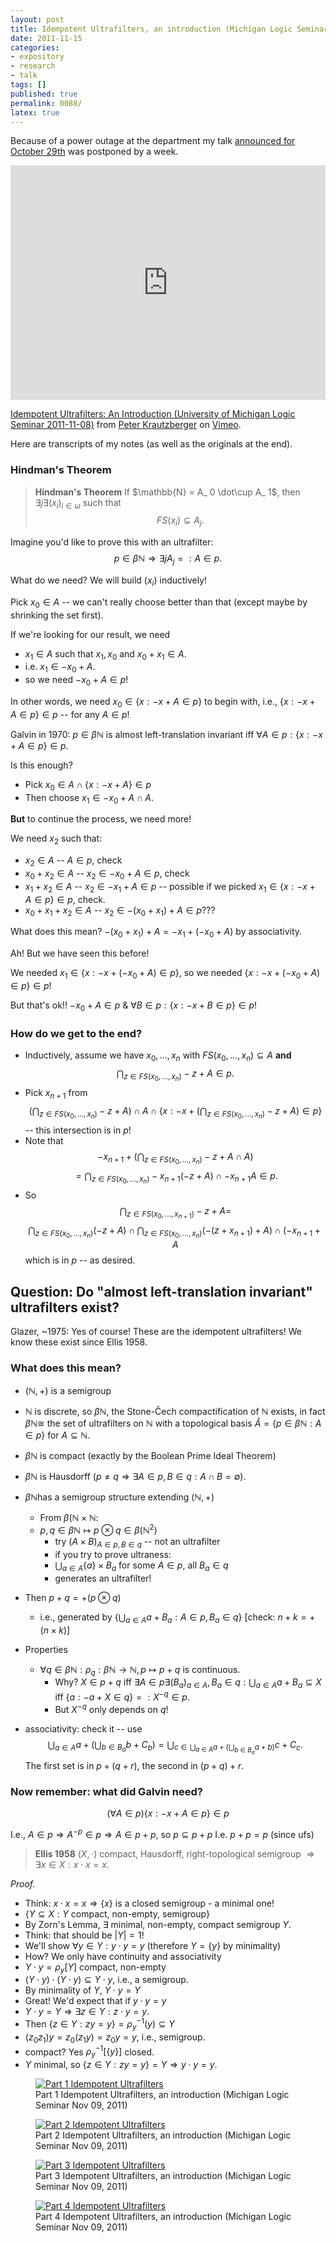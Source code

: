 ```yaml
---
layout: post
title: Idempotent Ultrafilters, an introduction (Michigan Logic Seminar Nov 09, 2011)
date: 2011-11-15
categories:
- expository
- research
- talk
tags: []
published: true
permalink: 0088/
latex: true
---
```


Because of a power outage at the department my talk [announced for October 29th](http://settheory.mathtalks.org/michigan-logic-seminar-7/) was postponed by a week.

<iframe src="https://player.vimeo.com/video/32109926" width="100%" height="375" frameborder="0" webkitallowfullscreen mozallowfullscreen allowfullscreen></iframe>

[Idempotent Ultrafilters: An Introduction (University of Michigan Logic Seminar 2011-11-08)](http://vimeo.com/32109926) from [Peter Krautzberger](http://vimeo.com/pkrautzberger) on [Vimeo](http://vimeo.com).

Here are transcripts of my notes (as well as the originals at the end).

### Hindman's Theorem

> **Hindman's Theorem** If $\mathbb{N} = A_ 0 \dot\cup A_ 1$, then $\exists j \exists (x_ i)_ {i\in \omega}$ such that
$$FS(x_ i) \subseteq A_ j.$$

Imagine you'd like to prove this with an ultrafilter:
$$p \in \beta \mathbb{N} \Rightarrow \exists j A_ j=:A \in p.$$

What do we need? We will build $(x_ i)$ inductively!

Pick $x_ 0 \in A$ -- we can't really choose better than that (except maybe by shrinking the set first).

If we're looking for our result, we need

* $x_ 1 \in A$ such that $x_ 1, x_ 0$ and $x_ 0+x_ 1 \in A$.
* i.e. $x_ 1 \in -x_ 0 + A$.
* so we need $-x_ 0 + A \in p$!

In other words, we need $x_ 0 \in \{ x: -x+A \in p \}$ to begin with, i.e., $\{ x: -x+A \in p \} \in p$ -- for any $A\in p$!

Galvin in 1970: $p \in \beta \mathbb{N}$ is almost left-translation invariant iff $\forall A\in p: \{ x : -x +A\in p\} \in p$.

Is this enough?

* Pick $x_ 0 \in A \cap \{ x: -x+A \} \in p$
* Then choose $x_ 1 \in -x_ 0 + A \cap A$.

**But** to continue the process, we need more!

We need $x_ 2$ such that:

* $x_ 2 \in A$ -- $A\in p$, check
* $x_ 0 + x_ 2 \in A$ -- $x_ 2 \in -x_ 0 +A \in p$, check
* $x_ 1 + x_ 2 \in A$ -- $x_ 2 \in -x_ 1 + A \in p$ -- possible if we picked $x_ 1 \in \{x: -x+A\in p\} \in p$, check.
* $x_ 0 +x_ 1 + x_ 2 \in A$ -- $x_ 2 \in -(x_ 0+x_ 1) +A \in p$???

What does this mean? $-(x_ 0 +x_ 1) + A = -x_ 1 + (-x_ 0 +A)$ by associativity.

Ah! But we have seen this before!

We needed $x_ 1 \in \{ x: -x + (-x_ 0 +A) \in p\}$, so we needed $\{ x: -x + (-x_ 0 +A) \in p\}\in p$!

But that's ok!! $-x_ 0 + A \in p$ & $\forall B\in p: \{x : -x+B \in p \} \in p$!

### How do we get to the end?

* Inductively, assume we have $x_ 0,\ldots, x_ n$ with $FS(x_ 0,\ldots, x_ n) \subseteq A$ **and**
  $$\bigcap_ {z \in FS(x_ 0,\ldots,x_ n)} -z + A \in p.$$
* Pick $x_ {n+1}$ from
  $$( \bigcap_ {z \in FS(x_ 0,\ldots,x_ n)} -z + A ) \cap A \cap \{ x: -x+ (\bigcap_ {z \in FS(x_ 0,\ldots,x_ n)} -z + A) \in p\}$$
  -- this intersection is in $p$!
* Note that
  $$-x_ {n+1} + ( \bigcap_ {z \in FS(x_ 0,\ldots,x_ n)} -z + A \cap A)$$
  $$= \bigcap_ {z \in FS(x_ 0,\ldots,x_ n)} -x_ {n+1} (-z + A) \cap -x_ {n+1} A \in p.$$
* So
  $$\bigcap_ {z \in FS(x_ 0,\ldots,x_ {n+1})} -z + A =$$
  $$\bigcap_ {z \in FS(x_ 0,\ldots,x_ n)} (-z + A) \cap \bigcap_ {z \in FS(x_ 0,\ldots,x_ n)} (-(z+x_ {n+1}) + A) \cap (-x_ {n+1} +A$$
  which is in $p$ -- as desired.

## Question: Do "almost left-translation invariant" ultrafilters exist?

Glazer, ~1975: Yes of course! These are the idempotent ultrafilters! We know these exist since Ellis 1958.

### What does this mean?

* $(\mathbb{N}, +)$ is a semigroup
* $\mathbb{N}$ is discrete, so $\beta \mathbb{N}$, the Stone-Čech compactification of $\mathbb{N}$ exists, in fact $\beta \mathbb{N} \cong$ the set of ultrafilters on $\mathbb{N}$ with a topological basis $\hat A = \{ p \in \beta \mathbb{N} : A \in p \}$ for $A\subseteq \mathbb{N}$.

* $\beta \mathbb{N}$ is compact (exactly by the Boolean Prime Ideal Theorem)

* $\beta \mathbb{N}$ is Hausdorff ($p\neq q \Rightarrow \exists A\in p, B\in q: A\cap B = \emptyset$).

* $\beta \mathbb{N}$has a semigroup structure extending $(\mathbb{N}, +)$
    * From $\beta (\mathbb{N} \times \mathbb{N}$:
    * $p,q \in \beta \mathbb{N}\mapsto p \otimes q \in \beta(\mathbb{N}^2)$
        * try $(A\times B)_ {A\in p, B\in q}$ -- not an ultrafilter
        * if you try to prove ultraness:
        * $\bigcup_ {a\in A} \{a\} \times B_ a$ for some $A\in p$, all $B_ a \in q$
        * generates an ultrafilter!
* Then $p + q = + (p\otimes q)$
    * i.e., generated by $\{ \bigcup_ {a \in A} a + B_ a : A\in p, B_ a \in q\}$ [check: $n+k = +(n \times k)$]
* Properties
    * $\forall q\in \beta \mathbb{N}: \rho_ q: \beta \mathbb{N} \rightarrow \mathbb{N}, p \mapsto p+q$ is continuous.
        * Why? $X\in p+q$ iff $\exists A\in p \exists (B_ a)_ {a \in A} , B_ a \in q: \bigcup_ {a\in A} a+ B_ a \subseteq X$ iff $\{a: -a + X \in q\} =: X^{-q} \in p$.
        * But $X^{-q}$ only depends on $q$!
* associativity: check it -- use
$$\bigcup_ {a\in A} a+ (\bigcup_ {b\in B_ a} b + C_ b)= \bigcup_ {c\in \bigcup_ {a\in A} a+ (\bigcup_ {b\in B_ a} a+ b)} c + C_ c.$$
The first set is in $p+(q+r)$, the second in $(p+q)+r$.

### Now remember: what did Galvin need?

$$(\forall A \in p) \{ x: -x+A \in p\}\in p$$

I.e., $A\in p \Rightarrow A^{-p} \in p \Rightarrow A \in p+p$, so $p \subseteq p+p$
 I.e. $p+p = p$ (since ufs)

> **Ellis 1958** $(X,\cdot)$ compact, Hausdorff, right-topological semigroup $\Rightarrow \exists x\in X: x\cdot x =x$.

_Proof._

* Think: $x\cdot x = x \Rightarrow \{x\}$ is a closed semigroup - a minimal one!
* $\{ Y \subseteq X: Y \text{ compact, non-empty, semigroup} \}$
* By Zorn's Lemma, $\exists$ minimal, non-empty, compact semigroup $Y$.
* Think: that should be $\left\vert Y \right\vert = 1$!
* We'll show $\forall y \in Y: y\cdot y = y$ (therefore $Y = \{y\}$ by minimality)
* How? We only have continuity and associativity
* $Y \cdot y = \rho_ y [Y]$ compact, non-empty
* $(Y\cdot y) \cdot (Y\cdot y) \subseteq Y\cdot y$, i.e., a semigroup.
* By minimality of $Y$, $Y\cdot y = Y$
* Great! We'd expect that if $y\cdot y = y$
* $Y\cdot y = Y \Rightarrow \exists z \in Y: z\cdot y = y$.
* Then $\{ z \in Y : zy=y\} = \rho^{-1}_ y (y) \subseteq Y$
* $(z_ 0 z_ 1) y = z_ 0 (z_ 1 y) = z_ 0 y= y$, i.e., semigroup.
* compact? Yes $\rho^{-1}_ y[ \{y\}]$ closed.
* $Y$ minimal, so $\{z \in Y: zy=y \} = Y \Rightarrow y\cdot y = y$.


 <figure>
   <a href="/assets/2011/idpotUFumich1.jpg">
     <img alt="Part 1 Idempotent Ultrafilters" src="/assets/2011/idpotUFumich1.jpg"/>
   </a>
   <figcaption>
    Part 1 Idempotent Ultrafilters, an introduction (Michigan Logic Seminar Nov 09, 2011)
   </figcaption>
 </figure>

 <figure>
   <a href="/assets/2011/idpotUFumich2.jpg">
     <img alt="Part 2 Idempotent Ultrafilters" src="/assets/2011/idpotUFumich2.jpg"/>
   </a>
   <figcaption>
    Part 2 Idempotent Ultrafilters, an introduction (Michigan Logic Seminar Nov 09, 2011)
   </figcaption>
 </figure>

 <figure>
   <a href="/assets/2011/idpotUFumich3.jpg">
     <img alt="Part 3 Idempotent Ultrafilters" src="/assets/2011/idpotUFumich3.jpg"/>
   </a>
   <figcaption>
    Part 3 Idempotent Ultrafilters, an introduction (Michigan Logic Seminar Nov 09, 2011)
   </figcaption>
 </figure>

 <figure>
   <a href="/assets/2011/idpotUFumich4.jpg">
     <img alt="Part 4 Idempotent Ultrafilters" src="/assets/2011/idpotUFumich4.jpg"/>
   </a>
   <figcaption>
    Part 4 Idempotent Ultrafilters, an introduction (Michigan Logic Seminar Nov 09, 2011)
   </figcaption>
 </figure>
